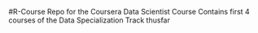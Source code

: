 #R-Course
 Repo for the Coursera Data Scientist Course
 Contains first 4 courses of the Data Specialization Track thusfar

